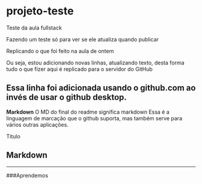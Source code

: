# projeto-teste

Teste da aula fullstack

Fazendo um teste só para ver se ele atualiza quando publicar

Replicando o que foi feito na aula de ontem

Ou seja, estou adicionando novas linhas, atualizando texto, desta forma tudo o que fizer aqui é replicado para o servidor do GitHub

Essa linha foi adicionada usando o github.com ao invés de usar o github desktop.
---

**Markdown**
O MD do final do readme significa markdown
Essa é a linguagem de marcação que o github suporta, mas também serve para vários outras aplicações.

Titulo
## Markdown
---

###Aprendemos

